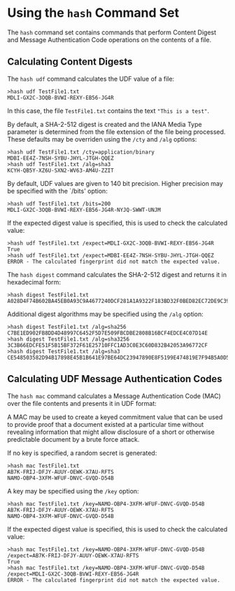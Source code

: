 # Using the `hash` Command Set

The `hash` command set contains commands that perform Content Digest and 
Message Authentication Code operations on the contents of a file.

## Calculating Content Digests

The `hash udf`  command calculates the UDF value of a file:


````
>hash udf TestFile1.txt
MDLI-GX2C-3OQB-BVWI-REXY-EB56-JG4R
````

In this case, the file `TestFile1.txt` contains the text `"This is a test"`.

By default, a SHA-2-512 digest is created and the IANA Media Type parameter is
determined from the file extension of the file being processed. These defaults
may be overriden using the `/cty` and `/alg` options:


````
>hash udf TestFile1.txt /cty=application/binary
MDBI-EE4Z-7NSH-SYBU-JHYL-JTGH-QQEZ
>hash udf TestFile1.txt /alg=sha3
KCYH-QB5Y-XZ6U-SXN2-WV63-AM4U-ZZIT
````

By default, UDF values are given to 140 bit precision. Higher precision may be
specified with the `/bits' option:


````
>hash udf TestFile1.txt /bits=200
MDLI-GX2C-3OQB-BVWI-REXY-EB56-JG4R-NYJQ-SWWT-UNJM
````

If the expected digest value is specified, this is used to check the calculated value:


````
>hash udf TestFile1.txt /expect=MDLI-GX2C-3OQB-BVWI-REXY-EB56-JG4R
True
>hash udf TestFile1.txt /expect=MDBI-EE4Z-7NSH-SYBU-JHYL-JTGH-QQEZ
ERROR - The calculated fingerprint did not match the expected value.
````

The `hash digest`  command calculates the SHA-2-512 digest and
returns it in hexadecimal form:


````
>hash digest TestFile1.txt
A028D4F74B602BA45EB0A93C9A4677240DCF281A1A9322F183BD32F0BED82EC72DE9C3957B2F4C9A1CCF7ED14F85D73498DF38017E703D47EBB9F0B3BF116F69
````

Additional digest algorithms may be specified using the `/alg` option:


````
>hash digest TestFile1.txt /alg=sha256
C7BE1ED902FB8DD4D48997C6452F5D7E509FBCDBE2808B16BCF4EDCE4C07D14E
>hash digest TestFile1.txt /alg=sha3256
3C3B66EDCFE51F5B15BF372F61E25710FFC1AD3C0E3C60D832B42053A96772CF
>hash digest TestFile1.txt /alg=sha3
CE548503582D94B17898E45B1B641E97BE64DC23947890E8F5199E474819E7F94B5A0D55B41D2CCC01D0C37C978F1F2523BD294B7E282E36E20C39C84CC2730E
````

## Calculating UDF Message Authentication Codes

The `hash mac` command calculates a Message Authentication Code (MAC)
over the file contents and presents it in UDF format:

A MAC may be used to create a keyed commitment value that can be used to provide
proof that a document existed at a particular time without revealing information 
that might allow disclosure of a short or otherwise predictable document by a 
brute force attack.

If no key is specified, a random secret is generated:


````
>hash mac TestFile1.txt
AB7K-FRIJ-DFJY-AUUY-OEWK-X7AU-RFTS
NAMO-OBP4-3XFM-WFUF-DNVC-GVQD-D54B
````

A key may be specified using the `/key` option:


````
>hash mac TestFile1.txt /key=NAMO-OBP4-3XFM-WFUF-DNVC-GVQD-D54B
AB7K-FRIJ-DFJY-AUUY-OEWK-X7AU-RFTS
NAMO-OBP4-3XFM-WFUF-DNVC-GVQD-D54B
````

If the expected digest value is specified, this is used to check the calculated value:



````
>hash mac TestFile1.txt /key=NAMO-OBP4-3XFM-WFUF-DNVC-GVQD-D54B /expect=AB7K-FRIJ-DFJY-AUUY-OEWK-X7AU-RFTS
True
>hash mac TestFile1.txt /key=NAMO-OBP4-3XFM-WFUF-DNVC-GVQD-D54B /expect=MDLI-GX2C-3OQB-BVWI-REXY-EB56-JG4R
ERROR - The calculated fingerprint did not match the expected value.
````


